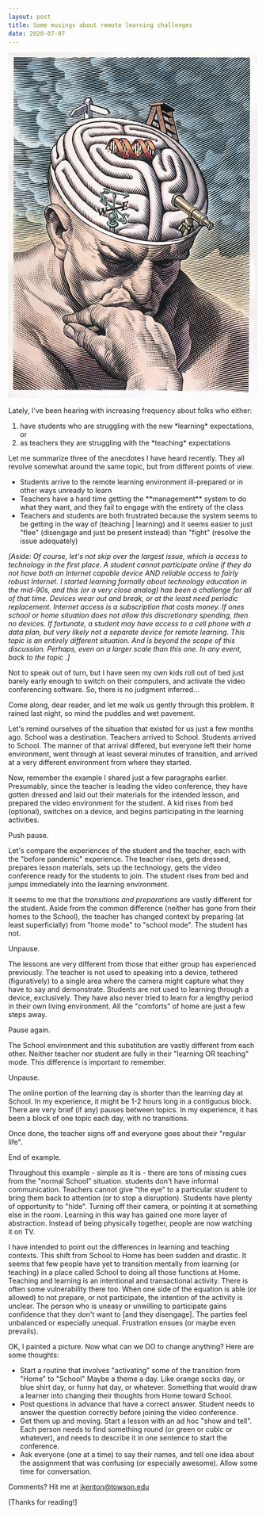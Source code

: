 ```yaml
---
layout: post
title: Some musings about remote learning challenges
date: 2020-07-07
---
```


<img src="/images/thinking.jpg">

Lately, I've been hearing with increasing frequency about folks who either:

<ol><li>have students who are struggling with the new *learning* expectations, or</li>
<li>as teachers they are struggling with the *teaching* expectations</li>

</ol>

Let me summarize three of the anecdotes I have heard recently. They all revolve somewhat around the same topic, but from different points of view.

 <ul>
<li>Students arrive to the remote learning environment ill-prepared or in other ways unready to learn</li>

<li>Teachers have a hard time getting the **management** system to do what they want, and they fail to engage with the entirety of the class</li>

<li>Teachers and students are both frustrated because the system seems to be getting in the way of (teaching | learning) and it seems easier to just "flee" (disengage and just be present instead) than "fight" (resolve the issue adequately)</li>
</ul>


*[Aside: Of course, let's not skip over the largest issue, which is access to technology in the first place. A student cannot participate online if they do not have both an Internet capable device AND reliable access to fairly robust Internet. I started learning formally about technology education in the mid-90s, and this (or a very close analog) has been a challenge for all of that time. Devices wear out and break, or at the least need periodic replacement. Internet access is a subscription that costs money. If ones school or home situation does not allow this discretionary spending, then no devices. If fortunate, a student may have access to a cell phone with a data plan, but very likely not a separate device for remote learning. This topic is an entirely different situation. And is beyond the scope of this discussion. Perhaps, even on a larger scale than this one. In any event, back to the topic .]*


Not to speak out of turn, but I have seen my own kids roll out of bed just barely early enough to switch on their computers, and activate the video conferencing software. So, there is no judgment inferred...

Come along, dear reader, and let me walk us gently through this problem. It rained last night, so mind the puddles and wet pavement.

Let's remind ourselves of the situation that existed for us just a few months ago. School was a destination. Teachers arrived to School. Students arrived to School. The manner of that arrival differed, but everyone left their home environment, went through at least several minutes of transition, and arrived at a very different environment from where they started.

Now, remember the example I shared just a few paragraphs earlier. Presumably, since the teacher is leading the video conference, they have gotten dressed and laid out their materials for the intended lesson, and prepared the video environment for the student. A kid rises from bed (optional), switches on a device, and begins participating in the learning activities.

Push pause.

Let's compare the experiences of the student and the teacher, each with the "before pandemic" experience. The teacher rises, gets dressed, prepares lesson materials, sets up the technology, gets the video conference ready for the students to join. The student rises from bed and jumps immediately into the learning environment.

It seems to me that the *transitions and preparations* are vastly different for the student. Aside from the common difference (neither has gone from their homes to the School), the teacher has changed context by preparing (at least superficially) from "home mode" to "school mode". The student has not.

Unpause.

The lessons are very different from those that either group has experienced previously. The teacher is not used to speaking into a device, tethered (figuratively) to a single area where the camera might capture what they have to say and demonstrate. Students are not used to learning through a device, exclusively. They have also never tried to learn for a lengthy period in their own living environment. All the "comforts" of home are just a few steps away.

Pause again.

The School environment and this substitution are vastly different from each other. Neither teacher nor student are fully in their "learning OR teaching" mode. This difference is important to remember.

Unpause.

The online portion of the learning day is shorter than the learning day at School. In my experience, it might be 1-2 hours long in a contiguous block. There are very brief (if any) pauses between topics. In my experience, it has been a block of one topic each day, with no transitions.

Once done, the teacher signs off and everyone goes about their "regular life".

End of example.

Throughout this example - simple as it is - there are tons of missing cues from the "normal School" situation. students don't have informal communication. Teachers cannot give "the eye" to a particular student to bring them back to attention (or to stop a disruption). Students have plenty of opportunity to "hide". Turning off their camera, or pointing it at something else in the room. Learning in this way has gained one more layer of abstraction. Instead of being physically together, people are now watching it on TV.

I have intended to point out the differences in learning and teaching contexts. This shift from School to Home has been sudden and drastic. It seems that few people have yet to transition mentally from learning (or teaching) in a place called School to doing all those functions at Home. Teaching and learning is an intentional and transactional activity. There is often some vulnerability there too. When one side of the equation is able (or allowed) to not prepare, or not participate, the intention of the activity is unclear. The person who is uneasy or unwilling to participate gains confidence that they don't want to [and they disengage]. The parties feel unbalanced or especially unequal. Frustration ensues (or maybe even prevails).

OK, I painted a picture. Now what can we DO to change anything? Here are some thoughts:

<ul>
<li>Start a routine that involves "activating" some of the transition from "Home" to "School" Maybe a theme a day. Like orange socks day, or blue shirt day, or funny hat day, or whatever. Something that would draw a learner into changing their thoughts from Home toward School.</li>

<li>Post questions in advance that have a correct answer. Student needs to answer the question correctly before joining the video conference.</li>

<li> Get them up and moving. Start a lesson with an ad hoc "show and tell". Each person needs to find something round (or green or cubic or whatever), and needs to describe it in one sentence to start the conference.</li>

<li> Ask everyone (one at a time) to say their names, and tell one idea about the assignment that was confusing (or especially awesome). Allow some time for conversation.</li>
</ul>

Comments? Hit me at <a href="mailto:jkenton@towson.edu">jkenton@towson.edu</a>

[Thanks for reading!]
